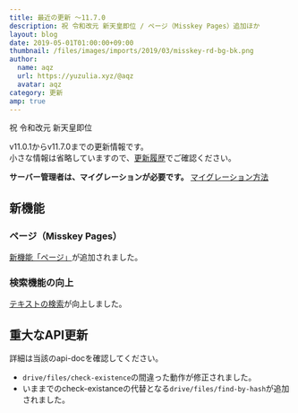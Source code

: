 ```yaml
---
title: 最近の更新 ～11.7.0
description: 祝 令和改元 新天皇即位 / ページ（Misskey Pages）追加ほか
layout: blog
date: 2019-05-01T01:00:00+09:00
thumbnail: /files/images/imports/2019/03/misskey-rd-bg-bk.png
author:
  name: aqz
  url: https://yuzulia.xyz/@aqz
  avatar: aqz
category: 更新
amp: true
---
```

祝 令和改元 新天皇即位

v11.0.1からv11.7.0までの更新情報です。  
小さな情報は省略していますので、[更新履歴](https://github.com/syuilo/misskey/blob/develop/CHANGELOG.md#1170-20190430)でご確認ください。

**サーバー管理者は、マイグレーションが必要です。** [マイグレーション方法](https://github.com/syuilo/misskey/blob/develop/CHANGELOG.md#migration)

## 新機能
### ページ（Misskey Pages）
[新機能「ページ」](../../../wiki/usage/pages)が追加されました。

### 検索機能の向上
[テキストの検索](../../../wiki/usage/search)が向上しました。

## 重大なAPI更新
詳細は当該のapi-docを確認してください。

- `drive/files/check-existence`の間違った動作が修正されました。
- いままでのcheck-existanceの代替となる`drive/files/find-by-hash`が追加されました。
